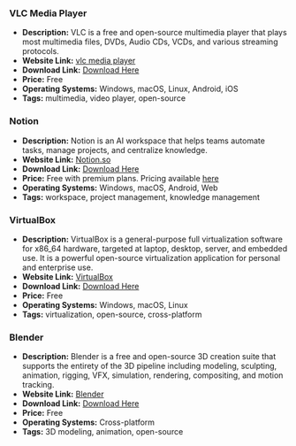 ### VLC Media Player
- **Description:** VLC is a free and open-source multimedia player that plays most multimedia files, DVDs, Audio CDs, VCDs, and various streaming protocols.
- **Website Link:** [vlc media player](https://www.videolan.org/vlc/index.html)
- **Download Link:** [Download Here](https://www.videolan.org/vlc/#download)
- **Price:** Free
- **Operating Systems:** Windows, macOS, Linux, Android, iOS
- **Tags:** multimedia, video player, open-source

### Notion
- **Description:** Notion is an AI workspace that helps teams automate tasks, manage projects, and centralize knowledge.
- **Website Link:** [Notion.so](https://www.notion.so)
- **Download Link:** [Download Here](https://www.notion.so/download)
- **Price:** Free with premium plans. Pricing available [here](https://www.notion.so/pricing)
- **Operating Systems:** Windows, macOS, Android, Web
- **Tags:** workspace, project management, knowledge management

### VirtualBox
- **Description:** VirtualBox is a general-purpose full virtualization software for x86_64 hardware, targeted at laptop, desktop, server, and embedded use. It is a powerful open-source virtualization application for personal and enterprise use.
- **Website Link:** [VirtualBox](https://www.virtualbox.org/)
- **Download Link:** [Download Here](https://www.virtualbox.org/wiki/Downloads)
- **Price:** Free
- **Operating Systems:** Windows, macOS, Linux
- **Tags:** virtualization, open-source, cross-platform

### Blender
- **Description:** Blender is a free and open-source 3D creation suite that supports the entirety of the 3D pipeline including modeling, sculpting, animation, rigging, VFX, simulation, rendering, compositing, and motion tracking.
- **Website Link:** [Blender](https://www.blender.org)
- **Download Link:** [Download Here](https://www.blender.org/download/)
- **Price:** Free
- **Operating Systems:** Cross-platform
- **Tags:** 3D modeling, animation, open-source
